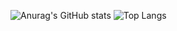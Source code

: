 

![Anurag's GitHub stats](https://github-readme-stats.vercel.app/api?username=henriquemoreiraa&show_icons=true&&theme=dracula)
![Top Langs](https://github-readme-stats.vercel.app/api/top-langs/?username=henriquemoreiraa&layout=compact&theme=dracula)
